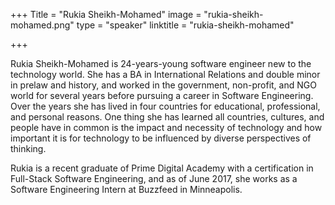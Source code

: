 +++
Title = "Rukia Sheikh-Mohamed"
image = "rukia-sheikh-mohamed.png"
type = "speaker"
linktitle = "rukia-sheikh-mohamed"

+++

Rukia Sheikh-Mohamed is 24-years-young software engineer new to the technology world. She has a BA in International Relations and double minor in prelaw and history, and worked in the government, non-profit, and NGO world for several years before pursuing a career in Software Engineering. Over the years she has lived in four countries for educational, professional, and personal reasons. One thing she has learned all countries, cultures, and people have in common is the impact and necessity of technology and how important it is for technology to be influenced by diverse perspectives of thinking.

Rukia is a recent graduate of Prime Digital Academy with a certification in Full-Stack Software Engineering, and as of June 2017, she works as a Software Engineering Intern at Buzzfeed in Minneapolis.
